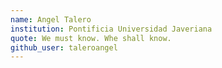 ```yaml
---
name: Angel Talero
institution: Pontificia Universidad Javeriana
quote: We must know. Whe shall know.
github_user: taleroangel
---
```

